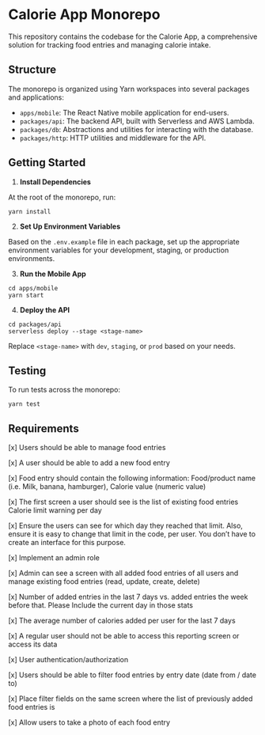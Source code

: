 # Calorie App Monorepo

This repository contains the codebase for the Calorie App, a comprehensive solution for tracking food entries and managing calorie intake.

## Structure

The monorepo is organized using Yarn workspaces into several packages and applications:

- `apps/mobile`: The React Native mobile application for end-users.
- `packages/api`: The backend API, built with Serverless and AWS Lambda.
- `packages/db`: Abstractions and utilities for interacting with the database.
- `packages/http`: HTTP utilities and middleware for the API.

## Getting Started

1. **Install Dependencies**

At the root of the monorepo, run:

```
yarn install
```

2. **Set Up Environment Variables**

Based on the `.env.example` file in each package, set up the appropriate environment variables for your development, staging, or production environments.

3. **Run the Mobile App**

```
cd apps/mobile
yarn start
```

4. **Deploy the API**

```
cd packages/api
serverless deploy --stage <stage-name>
```

Replace `<stage-name>` with `dev`, `staging`, or `prod` based on your needs.

## Testing

To run tests across the monorepo:

```
yarn test
```

## Requirements

[x] Users should be able to manage food entries

[x] A user should be able to add a new food entry

[x] Food entry should contain the following information: Food/product name (i.e. Milk, banana, hamburger), Calorie value (numeric value)

[x] The first screen a user should see is the list of existing food entries
Calorie limit warning per day

[x] Ensure the users can see for which day they reached that limit. Also, ensure it
is easy to change that limit in the code, per user. You don’t have to create an interface for this purpose.

[x] Implement an admin role

[x] Admin can see a screen with all added food entries of all users and manage existing food entries (read, update, create, delete)

[x] Number of added entries in the last 7 days vs. added entries the week before that. Please Include the current day in those stats

[x] The average number of calories added per user for the last 7 days

[x] A regular user should not be able to access this reporting screen or access its data

[x] User authentication/authorization

[x] Users should be able to filter food entries by entry date (date from / date to)

[x] Place filter fields on the same screen where the list of previously added food entries is

[x] Allow users to take a photo of each food entry
